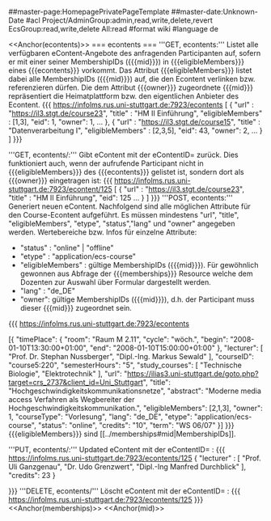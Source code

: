 ##master-page:HomepagePrivatePageTemplate
##master-date:Unknown-Date
#acl Project/AdminGroup:admin,read,write,delete,revert EcsGroup:read,write,delete All:read
#format wiki
#language de

<<Anchor(econtents)>>
=== econtents ===
'''GET, econtents:''' Listet alle verfügbaren eContent-Angebote des anfragenden Participanten auf, sofern er mit einer seiner MembershipIDs ({{{mid}}}) in {{{eligibleMembers}}} eines {{{econtents}}} vorkommt. Das Attribut {{{eligibleMembers}}} listet dabei alle MembershipIDs ({{{mid}}}) auf, die den Econtent verlinken bzw. referenzieren dürfen. Die dem Attribut {{{owner}}} zugeordnete {{{mid}}} repräsentiert die Heimatplattform bzw. den eigentlichen Anbieter des Econtent.
{{{
https://infolms.rus.uni-stuttgart.de:7923/econtents
[
{
"url"    : "https://il3.stgt.de/course23",
"title"  : "HM II Einführung",
"eligibleMembers" : [1,3],
"eid": 1,
"owner": 1,
...
},
{
"url"    : "https://il3.stgt.de/course15",
"title"  : "Datenverarbeitung I",
"eligibleMembers" : [2,3,5],
"eid": 43,
"owner": 2,
...
}
]
}}}

'''GET, econtents/<eid>:''' Gibt eContent mit der eContentID= <eid> zurück. Dies funktioniert auch, wenn der aufrufende Participant nicht in {{{eligibleMembers}}} des {{{econtents}}} gelistet ist, sondern dort als {{{owner}}} eingetragen ist:
{{{
https://infolms.rus.uni-stuttgart.de:7923/econtent/125
[
{
"url"    : "https://il3.stgt.de/course23",
"title"  : "HM II Einführung",
"eid": 125
...
}
]
}}}
'''POST, econtents:''' Generiert neuen eContent. Nachfolgend sind alle möglichen Attribute für den Course-Econtent aufgeführt. Es müssen mindestens "url", "title", "eligibleMembers", "etype", "status","lang" und "owner" angegeben werden. Wertebereiche bzw. Infos für einzelne Attribute:

 * "status" : "online" | "offline"
 * "etype" : "application/ecs-course"
 * "eligibleMembers" : gültige MembershipIDs ({{{mid}}}). Für gewöhnlich gewonnen aus Abfrage der {{{memberships}}} Resource welche dem Dozenten zur Auswahl über Formular                  dargestellt werden.
 * "lang" : "de_DE"
 * "owner": gültige MembershipIDs ({{{mid}}}), d.h. der Participant muss dieser {{{mid}}} zugeordnet sein.

{{{
https://infolms.rus.uni-stuttgart.de:7923/econtents

[{
  "timePlace": {
    "room": "Raum M 2.11",
    "cycle": "wöch.",
    "begin": "2008-01-10T13:30:00+01:00",
    "end": "2008-01-10T15:00:00+01:00"
  },
  "lecturer": [
    "Prof. Dr. Stephan Nussberger",
    "Dipl.-Ing. Markus Sewald"
  ],
  "courseID": "course5:220",
  "semesterHours": "5",
  "study_courses": [
    "Technische Biologie",
    "Elektrotechnik"
  ],
  "url": "https://ilias3.uni-stuttgart.de/goto.php?target=crs_2737&client_id=Uni_Stuttgart",
  "title": "Hochgeschwindigkeitskommunikationsnetze",
  "abstract": "Moderne media access Verfahren als Wegbereiter der Hochgeschwindigkeitskommunikation.",
  "eligibleMembers": [2,1,3],
  "owner": 1,
  "courseType": "Vorlesung",
  "lang": "de_DE",
  "etype": "application/ecs-course",
  "status": "online",
  "credits": "10",
  "term": "WS 06/07"
}]
}}}
{{{eligibleMembers}}} sind [[../memberships#mid|MembershipIDs]]. 

'''PUT, econtents/<eid>:''' Updated eContent mit der eContentID=<eid> :
{{{
https://infolms.rus.uni-stuttgart.de:7923/econtents/125
{
"lecturer"  : [
  "Prof. Uli Ganzgenau",
  "Dr. Udo Grenzwert",
  "Dipl.-Ing Manfred Durchblick"
],
"credits": 23
}

}}}
'''DELETE, econtents/<eid>''' Löscht eContent mit der eContentID=<eid> :
{{{
https://infolms.rus.uni-stuttgart.de:7923/econtents/125
}}}
<<Anchor(memberships)>>
<<Anchor(mid)>>
